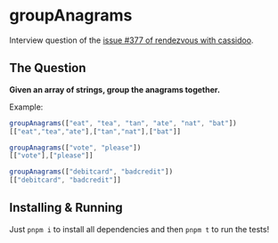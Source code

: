 # groupAnagrams

Interview question of the [issue #377 of rendezvous with cassidoo](https://buttondown.com/cassidoo/archive/simplicity-is-the-ultimate-sophistication/).

## The Question

**Given an array of strings, group the anagrams together.**

Example:

```js
groupAnagrams(["eat", "tea", "tan", "ate", "nat", "bat"])
[["eat","tea","ate"],["tan","nat"],["bat"]]

groupAnagrams(["vote", "please"])
[["vote"],["please"]]

groupAnagrams(["debitcard", "badcredit"])
[["debitcard", "badcredit"]]
```

## Installing & Running

Just `pnpm i` to install all dependencies and then `pnpm t` to run the tests!

